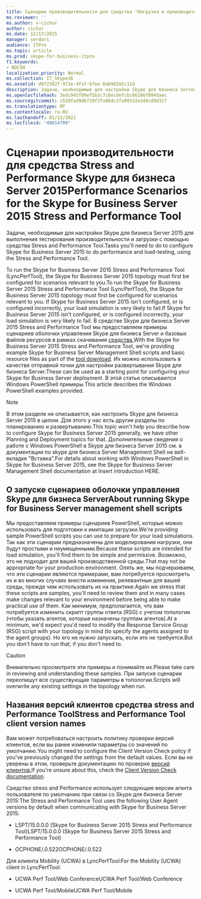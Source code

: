 ```yaml
---
title: Сценарии производительности для средства "Нагрузка и производительность Skype для бизнеса Server 2015"
ms.reviewer: ''
ms.author: v-cichur
author: cichur
ms.date: 12/17/2015
manager: serdars
audience: ITPro
ms.topic: article
ms.prod: skype-for-business-itpro
f1.keywords:
- NOCSH
localization_priority: Normal
ms.collection: IT_Skype16
ms.assetid: d972382f-971e-4fa7-b7ee-8ab9d3a5c11d
description: Задачи, необходимые для настройки Skype для бизнеса Server 2015 для выполнения тестирования производительности и загрузки с помощью средства Stress and Performance Tool.
ms.openlocfilehash: 3edc945f09ef5b2c7c6ecdefcbc66166f0945aec
ms.sourcegitcommit: c528fad9db719f3fa96dc3fa99332a349cd9d317
ms.translationtype: MT
ms.contentlocale: ru-RU
ms.lasthandoff: 01/12/2021
ms.locfileid: "49814709"
---
```

# <a name="performance-scenarios-for-the-skype-for-business-server-2015-stress-and-performance-tool"></a><span data-ttu-id="3ab54-103">Сценарии производительности для средства Stress and Performance Skype для бизнеса Server 2015</span><span class="sxs-lookup"><span data-stu-id="3ab54-103">Performance Scenarios for the Skype for Business Server 2015 Stress and Performance Tool</span></span>
 
<span data-ttu-id="3ab54-104">Задачи, необходимые для настройки Skype для бизнеса Server 2015 для выполнения тестирования производительности и загрузки с помощью средства Stress and Performance Tool.</span><span class="sxs-lookup"><span data-stu-id="3ab54-104">Tasks you'll need to do to configure Skype for Business Server 2015 to do performance and load-testing, using the Stress and Performance Tool.</span></span>
  
<span data-ttu-id="3ab54-105">To run the Skype for Business Server 2015 Stress and Performance Tool (LyncPerfTool), the Skype for Business Server 2015 topology must first be configured for scenarios relevant to you.</span><span class="sxs-lookup"><span data-stu-id="3ab54-105">To run the Skype for Business Server 2015 Stress and Performance Tool (LyncPerfTool), the Skype for Business Server 2015 topology must first be configured for scenarios relevant to you.</span></span> <span data-ttu-id="3ab54-106">If Skype for Business Server 2015 isn't configured, or is configured incorrectly, your load simulation is very likely to fail.</span><span class="sxs-lookup"><span data-stu-id="3ab54-106">If Skype for Business Server 2015 isn't configured, or is configured incorrectly, your load simulation is very likely to fail.</span></span> <span data-ttu-id="3ab54-107">В средстве Skype для бизнеса Server 2015 Stress and Performance Tool мы предоставляем примеры сценариев оболочки управления Skype для бизнеса Server и базовых файлов ресурсов в рамках скачивания [средства.](https://www.microsoft.com/download/details.aspx?id=50367)</span><span class="sxs-lookup"><span data-stu-id="3ab54-107">With the Skype for Business Server 2015 Stress and Performance Tool, we're providing example Skype for Business Server Management Shell scripts and basic resource files as part of the [tool download](https://www.microsoft.com/download/details.aspx?id=50367).</span></span> <span data-ttu-id="3ab54-108">Их можно использовать в качестве отправной точки для настройки развертывания Skype для бизнеса Server.</span><span class="sxs-lookup"><span data-stu-id="3ab54-108">These can be used as a starting point for configuring your Skype for Business Server deployment.</span></span> <span data-ttu-id="3ab54-109">В этой статье описываются Windows PowerShell примеры.</span><span class="sxs-lookup"><span data-stu-id="3ab54-109">This article describes the Windows PowerShell examples provided.</span></span>
  
> [!NOTE]
> <span data-ttu-id="3ab54-110">В этом разделе не описывается, как настроить Skype для бизнеса Server 2015 в целом. Для этого у нас есть другие разделы по планированию и развертыванию.</span><span class="sxs-lookup"><span data-stu-id="3ab54-110">This topic won't help you describe how to configure Skype for Business Server 2015 generally, we have other Planning and Deployment topics for that.</span></span> <span data-ttu-id="3ab54-111">Дополнительные сведения о работе с Windows PowerShell в Skype для бизнеса Server 2015 см. в документации по skype для бизнеса Server Management Shell на веб-вкладке "Вставка".</span><span class="sxs-lookup"><span data-stu-id="3ab54-111">For details about working with Windows PowerShell in Skype for Business Server 2015, see the Skype for Business Server Management Shell documentation at Insert introduction HERE.</span></span> 
  
## <a name="about-running-skype-for-business-server-management-shell-scripts"></a><span data-ttu-id="3ab54-112">О запуске сценариев оболочки управления Skype для бизнеса Server</span><span class="sxs-lookup"><span data-stu-id="3ab54-112">About running Skype for Business Server management shell scripts</span></span>

<span data-ttu-id="3ab54-113">Мы предоставляем примеры сценариев PowerShell, которые можно использовать для подготовки к имитации загрузки.</span><span class="sxs-lookup"><span data-stu-id="3ab54-113">We're providing sample PowerShell scripts you can use to prepare for your load simulations.</span></span> <span data-ttu-id="3ab54-114">Так как эти сценарии предназначены для моделирования нагрузки, они будут простыми и неумещенными.</span><span class="sxs-lookup"><span data-stu-id="3ab54-114">Because these scripts are intended for load simulation, you'll find them to be simple and permissive.</span></span> <span data-ttu-id="3ab54-115">Возможно, это не подходит для вашей производственной среды.</span><span class="sxs-lookup"><span data-stu-id="3ab54-115">That may not be appropriate for your production environment.</span></span> <span data-ttu-id="3ab54-116">Опять же, мы подчеркиваем, что эти сценарии являются примерами, вам потребуется просмотреть их и во многих случаях внести изменения, релевантные для вашей среды, прежде чем использовать их на практике.</span><span class="sxs-lookup"><span data-stu-id="3ab54-116">Again we stress that these scripts are samples, you'll need to review them and in many cases make changes relevant to your environment before being able to make practical use of them.</span></span> <span data-ttu-id="3ab54-117">Как минимум, предполагается, что вам потребуется изменить скрипт группы ответа (RSG) с учетом топологии (чтобы указать агентов, которые назначены группам агентов).</span><span class="sxs-lookup"><span data-stu-id="3ab54-117">At a minimum, we'd expect you'd need to modify the Response Service Group (RSG) script with your topology in mind (to specify the agents assigned to the agent groups).</span></span> <span data-ttu-id="3ab54-118">Но его не нужно запускать, если это не требуется.</span><span class="sxs-lookup"><span data-stu-id="3ab54-118">But you don't have to run that, if you don't need to.</span></span>
  
> [!CAUTION]
> <span data-ttu-id="3ab54-119">Внимательно просмотрите эти примеры и понимайте их.</span><span class="sxs-lookup"><span data-stu-id="3ab54-119">Please take care in reviewing and understanding these samples.</span></span> <span data-ttu-id="3ab54-120">При запуске сценарии переопишут все существующие параметры в топологии.</span><span class="sxs-lookup"><span data-stu-id="3ab54-120">Scripts will overwrite any existing settings in the topology when run.</span></span> 
  
## <a name="stress-and-performance-tool-client-version-names"></a><span data-ttu-id="3ab54-121">Названия версий клиентов средства stress and Performance Tool</span><span class="sxs-lookup"><span data-stu-id="3ab54-121">Stress and Performance Tool client version names</span></span>

<span data-ttu-id="3ab54-122">Вам может потребоваться настроить политику проверки версий клиентов, если вы ранее изменили параметры со значений по умолчанию.</span><span class="sxs-lookup"><span data-stu-id="3ab54-122">You might need to configure the Client Version Check policy if you've previously changed the settings from the default values.</span></span> <span data-ttu-id="3ab54-123">Если вы не уверены в этом, проверьте документацию по проверке [версий клиентов.](https://msdn.microsoft.com/vsto/jj923060)</span><span class="sxs-lookup"><span data-stu-id="3ab54-123">If you're unsure about this, check the [Client Version Check documentation](https://msdn.microsoft.com/vsto/jj923060).</span></span>
  
<span data-ttu-id="3ab54-124">Средство stress and Performance использует следующие версии агента пользователя по умолчанию при связи со Skype для бизнеса Server 2015:</span><span class="sxs-lookup"><span data-stu-id="3ab54-124">The Stress and Performance Tool uses the following User Agent versions by default when communicating with Skype for Business Server 2015:</span></span>
  
- <span data-ttu-id="3ab54-125">LSPT/15.0.0.0 (Skype for Business Server 2015 Stress and Performance Tool)</span><span class="sxs-lookup"><span data-stu-id="3ab54-125">LSPT/15.0.0.0 (Skype for Business Server 2015 Stress and Performance Tool)</span></span>
    
- <span data-ttu-id="3ab54-126">OCPHONE/.0.522</span><span class="sxs-lookup"><span data-stu-id="3ab54-126">OCPHONE/.0.522</span></span>
    
<span data-ttu-id="3ab54-127">Для клиента Mobility (UCWA) в LyncPerfTool:</span><span class="sxs-lookup"><span data-stu-id="3ab54-127">For the Mobility (UCWA) client in LyncPerfTool:</span></span>
  
- <span data-ttu-id="3ab54-128">UCWA Perf Tool/Web Conference</span><span class="sxs-lookup"><span data-stu-id="3ab54-128">UCWA Perf Tool/Web Conference</span></span>
    
- <span data-ttu-id="3ab54-129">UCWA Perf Tool/Mobile</span><span class="sxs-lookup"><span data-stu-id="3ab54-129">UCWA Perf Tool/Mobile</span></span>
    

